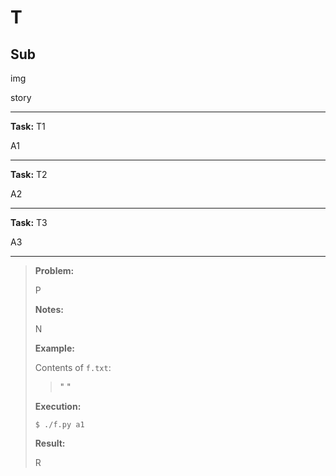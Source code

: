 T
=====

Sub
--------

img

story

---

**Task:** T1

A1

---

**Task:** T2

A2

---

**Task:** T3

A3

---

>**Problem:**
>
>P
>
>**Notes:**
>
>N
>
>**Example:**
>
>
>Contents of `f.txt`:
>
>>" "
>
>**Execution:**
>
>`$ ./f.py a1`
>
>**Result:**
>
>R
